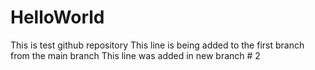 # HelloWorld
This is test github repository
This line is being added to the first branch from the main branch
This line was added in new branch # 2
